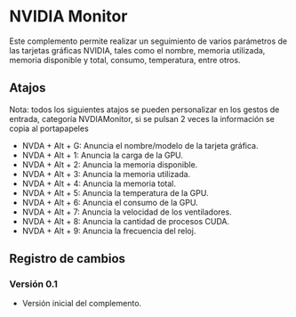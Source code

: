 # NVIDIA Monitor

Este complemento permite realizar un seguimiento de varios parámetros de las tarjetas gráficas NVIDIA, tales como el nombre, memoria utilizada, memoria disponible y total, consumo, temperatura, entre otros.

## Atajos

Nota: todos los siguientes atajos se pueden personalizar en los gestos de entrada, categoría NVDIAMonitor, si se pulsan 2 veces la información  se copia al portapapeles

- NVDA + Alt + G: Anuncia el nombre/modelo de la tarjeta gráfica.
- NVDA + Alt + 1: Anuncia la carga de la GPU.
- NVDA + Alt + 2: Anuncia la memoria disponible.
- NVDA + Alt + 3: Anuncia la memoria utilizada.
- NVDA + Alt + 4: Anuncia la memoria total.
- NVDA + Alt + 5: Anuncia la temperatura de la GPU.
- NVDA + Alt + 6: Anuncia el consumo de la GPU.
- NVDA + Alt + 7: Anuncia la velocidad de los ventiladores.
- NVDA + Alt + 8: Anuncia la cantidad de procesos CUDA.
- NVDA + Alt + 9: Anuncia la frecuencia del reloj.

## Registro de cambios

### Versión 0.1

- Versión inicial del complemento.
